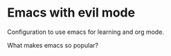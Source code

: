 # Emacs with evil mode

Configuration to use emacs for learning and org mode.

What makes emacs so popular?
